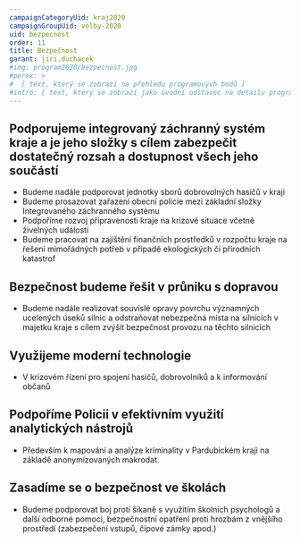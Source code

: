 ```yaml
---
campaignCategoryUid: kraj2020
campaignGroupUid: volby-2020
uid: bezpecnost 
order: 11
title: Bezpečnost
garant: jiri.duchacek 
#img: program2020/bezpecnost.jpg
#perex: >
#  [ text, který se zobrazí na přehledu programových bodů ]
#intro: [ text, který se zobrazí jako úvodní odstavec na detailu programového bodu ]
---
```

## Podporujeme integrovaný záchranný systém kraje a je jeho složky s cílem zabezpečit dostatečný rozsah a dostupnost všech jeho součástí
- Budeme nadále podporovat jednotky sborů dobrovolných hasičů v kraji
- Budeme prosazovat zařazení obecní policie mezi základní složky Integrovaného záchranného systému
- Podpoříme rozvoj připravenosti kraje na krizové situace včetně živelných událostí
- Budeme pracovat na zajištění finančních prostředků v rozpočtu kraje na řešení mimořádných potřeb v případě ekologických či přírodních katastrof

## Bezpečnost budeme řešit v průniku s dopravou
- Budeme nadále realizovat souvislé opravy povrchu významných ucelených úseků silnic a odstraňovat nebezpečná místa na silnicích v majetku kraje s cílem zvýšit bezpečnost provozu na těchto silnicích

## Využijeme moderní technologie 
- V krizovém řízení pro spojení hasičů, dobrovolníků a k informování občanů

## Podpoříme Policii v efektivním využití analytických nástrojů
- Především k mapování a analýze kriminality v Pardubickém kraji na základě anonymizovaných makrodat.

## Zasadíme se o bezpečnost ve školách
- Budeme podporovat boj proti šikaně s využitím školních psychologů a další odborné pomoci, bezpečnostní opatření proti hrozbám z vnějšího prostředí (zabezpečení vstupů, čipové zámky apod.)
